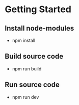 # Getting Started

## Install node-modules

- npm install

## Build source code

- npm run build

## Run source code

- npm run dev
